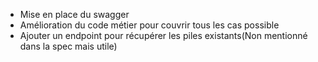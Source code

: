 <ul>
  <li>Mise en place du swagger</li>
  <li>Amélioration du code métier pour couvrir tous les cas possible</li>
  <li>Ajouter un endpoint pour récupérer les piles existants(Non mentionné dans la spec mais utile)</li>
</ul>
